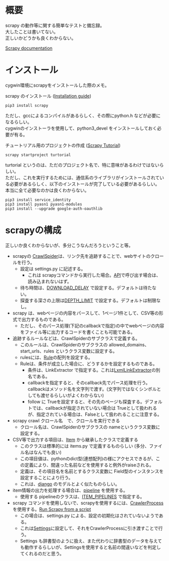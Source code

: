 # 概要
scrapy の動作等に関する簡単なテストと備忘録。  
大したことは書いてない。  
正しいかどうかも良くわからない。  

[Scrapy documentation](https://doc.scrapy.org/en/latest/index.html)

# インストール
cygwin環境にscrapyをインストールした際のメモ。

scrapy のインストール ([Installation guide](https://doc.scrapy.org/en/latest/intro/install.html))
```
pip3 install scrapy
```

ただし、gccによるコンパイルがあるらしく、その際にpython.h などが必要になるらしい。  
cygwinのインストーラを使用して、python3_devel をインストールしておく必要が有る。  

チュートリアル用のプロジェクトの作成 ([Scrapy Tutorial](https://doc.scrapy.org/en/latest/intro/tutorial.html))
```
scrapy startproject turtorial
```

turtorial というのは、ただのプロジェクト名で、特に意味があるわけではないらしい。  
ただし、これを実行するためには、通信系のライブラリがインストールされている必要があるらしく、以下のインストールが完了している必要があるらしい。  
本当に全て必要なのかは良くわからない。

```
pip3 install service_identity
pip3 install pyasn1 pyasn1-modules
pip3 install --upgrade google-auth-oauthlib
```

# scrapyの構成
正しいか良くわからないが、多分こうなんだろうということ等。  

+ scrapyの [CrawlSpider](https://doc.scrapy.org/en/latest/topics/spiders.html#crawlspider)は、リンク先を追跡することで、webサイトのクロールを行う。  
  + 設定は settings.py に記述する。
    + これは scrapyコマンドから実行した場合。[API](https://doc.scrapy.org/en/latest/topics/api.html)で呼び出す場合は、読み込まれないはず。
  + 待ち時間は、[DOWNLOAD_DELAY](https://doc.scrapy.org/en/latest/topics/settings.html#download-delay) で設定する。デフォルトは待たない。
  + 探査する深さの上限は[DEPTH_LIMIT](https://doc.scrapy.org/en/latest/topics/settings.html#depth-limit) で設定する。デフォルトは制限なし。
+ scrapy は、webページの内容をパースして、1ページ1件として、CSV等の形式で出力するものである。
  + ただし、そのパース処理(下記のcallbackで指定)の中でwebページの内容をファイル等に出力するコードを書くことも可能である。
+ 追跡するルールなどは、CrawlSpiderのサブクラスで定義する。
  + このルールは、CrawlSpiderのサブクラスの allowed_domains、start_urls、rules というクラス変数に設定する。
  + rulesには、[Rule](https://doc.scrapy.org/en/latest/topics/spiders.html#scrapy.spiders.Rule)の配列を設定する。
  + Ruleは、条件が成立した場合に、どうするかを設定するものである。
    + 条件は、LinkExtractor で指定する。これは[LxmlLinkExtractor](https://doc.scrapy.org/en/latest/topics/link-extractors.html#module-scrapy.linkextractors.lxmlhtml)の別名である。
    + callbackを指定すると、そのcallback先でパース処理を行う。callbackはメソッド名を文字列で渡す。(文字列ではなくシンボルとしても渡せるらしいがよくわからない)
    + follow に Trueを設定すると、その先のページも探査する。デフォルトでは、callbackが指定されていない場合は Trueとして扱われるが、指定されている場合は、Falseとして扱われることに注意する。
+ scrapy crawl クロール名　で、クロールを実行できる
  + クロール名は、CrawlSpiderのサブクラスの nameというクラス変数に設定する。
+ CSV等で出力する項目は、[Item](https://doc.scrapy.org/en/latest/topics/items.html#item-objects) から継承したクラスで定義する
  + このクラスは標準的には items.py で定義するものらしい (多分、ファイル名はなんでも良い)
  + この項目値は、pythonのdict型(連想配列)の様にアクセスできるが、この定義により、間違った名前などを使用すると例外がraiseされる。
  + 定義は、その項目名を名前とするクラス変数に Field型のインスタンスを設定することにより行う。
  + これは、[django](https://docs.djangoproject.com/en/dev/topics/db/models/) のモデルとよく似たものらしい。
+ item情報の出力を処理する場合は、[pipeline](https://doc.scrapy.org/en/latest/topics/item-pipeline.html#item-pipeline)
を使用する。
  + 使用する pipelineのクラスは、[ITEM_PIPELINES](https://doc.scrapy.org/en/latest/topics/settings.html#item-pipelines) で指定する。
+ scrapy コマンドを使用しないで、scrapyを使用するには、[CrawlerProcess](https://doc.scrapy.org/en/latest/topics/api.html#scrapy.crawler.CrawlerProcess)を使用する。[Run Scrapy from a script](https://doc.scrapy.org/en/latest/topics/practices.html#run-scrapy-from-a-script)
  + この場合は、settings.py による、設定の初期化はされていないようである。
  + これは[Settings](https://doc.scrapy.org/en/latest/topics/api.html#scrapy.settings.Settings)に設定して、それをCrawlerProcessに引き渡すことで行う。
  + Settings も辞書型のように扱え、また代わりに辞書型のデータを与えても動作するらしいが、Settingsを使用すると名前の間違いなどを判定してくれるのだと思う。







